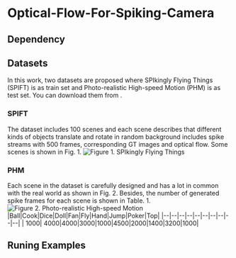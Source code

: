 # Optical-Flow-For-Spiking-Camera
## Dependency
## Datasets
In this work, two datasets are proposed where SPIkingly Flying Things (SPIFT) is as train set and Photo-realistic High-speed Motion (PHM) is as test set. You can download them from .
### SPIFT
The dataset includes 100 scenes and each scene describes that different kinds of objects translate and rotate in random background includes spike streams with 500 frames, corresponding GT images and optical flow. Some scenes is shown in Fig. 1.
![Figure 1. SPIkingly Flying Things](https://github.com/Acnext/Optical-Flow-For-Spiking-Camera/blob/main/SPIFT.png)
### PHM
Each scene in the dataset is carefully designed and has a lot in common with the real world as shown in Fig. 2.  Besides, the number of generated spike frames for each scene is shown in Table. 1.
![Figure 2. Photo-realistic High-speed Motion](https://github.com/Acnext/Optical-Flow-For-Spiking-Camera/blob/main/PHM.png)
|Ball|Cook|Dice|Doll|Fan|Fly|Hand|Jump|Poker|Top|
|--|--|--|--|--|--|--|--|--|--|
| 1000| 4000|4000|3000|1000|4500|2000|1400|3200|1000|

## Runing Examples
